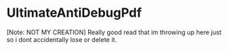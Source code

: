# UltimateAntiDebugPdf

[Note: NOT MY CREATION] Really good read that im throwing up here just so i dont accidentally lose or delete it.
